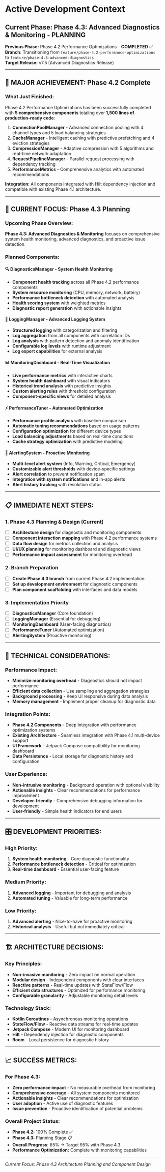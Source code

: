 # Active Development Context

## Current Phase: **Phase 4.3: Advanced Diagnostics & Monitoring** - **PLANNING**
**Previous Phase:** Phase 4.2 Performance Optimizations - **COMPLETED** ✅  
**Branch:** Transitioning from `feature/phase-4.2-performance-optimizations` to `feature/phase-4.3-advanced-diagnostics`  
**Target Release:** v7.5 (Advanced Diagnostics Release)

---

## 🎉 **MAJOR ACHIEVEMENT: Phase 4.2 Complete**

### **What Just Finished:**
Phase 4.2 Performance Optimizations has been successfully completed with **5 comprehensive components** totaling over **1,500 lines of production-ready code**:

1. **ConnectionPoolManager** - Advanced connection pooling with 4 channel types and 5 load balancing strategies
2. **CacheManager** - Intelligent caching with predictive prefetching and 4 eviction strategies  
3. **CompressionManager** - Adaptive compression with 5 algorithms and real-time network adaptation
4. **RequestPipelineManager** - Parallel request processing with dependency tracking
5. **PerformanceMetrics** - Comprehensive analytics with automated recommendations

**Integration:** All components integrated with Hilt dependency injection and compatible with existing Phase 4.1 architecture.

---

## 🎯 **CURRENT FOCUS: Phase 4.3 Planning**

### **Upcoming Phase Overview:**
**Phase 4.3: Advanced Diagnostics & Monitoring** focuses on comprehensive system health monitoring, advanced diagnostics, and proactive issue detection.

### **Planned Components:**

#### 🔍 **DiagnosticsManager** - System Health Monitoring
- **Component health tracking** across all Phase 4.2 performance components
- **System resource monitoring** (CPU, memory, network, battery)
- **Performance bottleneck detection** with automated analysis
- **Health scoring system** with weighted metrics
- **Diagnostic report generation** with actionable insights

#### 📝 **LoggingManager** - Advanced Logging System
- **Structured logging** with categorization and filtering
- **Log aggregation** from all components with correlation IDs
- **Log analysis** with pattern detection and anomaly identification
- **Configurable log levels** with runtime adjustment
- **Log export capabilities** for external analysis

#### 📊 **MonitoringDashboard** - Real-Time Visualization
- **Live performance metrics** with interactive charts
- **System health dashboard** with visual indicators
- **Historical trend analysis** with predictive insights
- **Custom alerting rules** with threshold configuration
- **Component-specific views** for detailed analysis

#### ⚡ **PerformanceTuner** - Automated Optimization
- **Performance profile analysis** with baseline comparison
- **Automatic tuning recommendations** based on usage patterns
- **Configuration optimization** for different device types
- **Load balancing adjustments** based on real-time conditions
- **Cache strategy optimization** with predictive modeling

#### 🚨 **AlertingSystem** - Proactive Monitoring
- **Multi-level alert system** (Info, Warning, Critical, Emergency)
- **Customizable alert thresholds** with device-specific settings
- **Alert correlation** to prevent notification spam
- **Integration with system notifications** and in-app alerts
- **Alert history tracking** with resolution status

---

## 📋 **IMMEDIATE NEXT STEPS:**

### **1. Phase 4.3 Planning & Design (Current)**
- [ ] **Architecture design** for diagnostic and monitoring components
- [ ] **Component interaction mapping** with Phase 4.2 performance systems
- [ ] **Data flow design** for metrics collection and analysis
- [ ] **UI/UX planning** for monitoring dashboard and diagnostic views
- [ ] **Performance impact assessment** for monitoring overhead

### **2. Branch Preparation**  
- [ ] **Create Phase 4.3 branch** from current Phase 4.2 implementation
- [ ] **Set up development environment** for diagnostic components
- [ ] **Plan component scaffolding** with interfaces and data models

### **3. Implementation Priority**
- [ ] **DiagnosticsManager** (Core foundation)
- [ ] **LoggingManager** (Essential for debugging) 
- [ ] **MonitoringDashboard** (User-facing diagnostics)
- [ ] **PerformanceTuner** (Automated optimization)
- [ ] **AlertingSystem** (Proactive monitoring)

---

## 🔧 **TECHNICAL CONSIDERATIONS:**

### **Performance Impact:**
- **Minimize monitoring overhead** - Diagnostics should not impact performance
- **Efficient data collection** - Use sampling and aggregation strategies
- **Background processing** - Keep UI responsive during data analysis
- **Memory management** - Implement proper cleanup for diagnostic data

### **Integration Points:**
- **Phase 4.2 Components** - Deep integration with performance optimization systems
- **Existing Architecture** - Seamless integration with Phase 4.1 multi-device support
- **UI Framework** - Jetpack Compose compatibility for monitoring dashboard
- **Data Persistence** - Local storage for diagnostic history and configuration

### **User Experience:**
- **Non-intrusive monitoring** - Background operation with optional visibility
- **Actionable insights** - Clear recommendations for performance improvement
- **Developer-friendly** - Comprehensive debugging information for development
- **User-friendly** - Simple health indicators for end users

---

## 🎛️ **DEVELOPMENT PRIORITIES:**

### **High Priority:**
1. **System health monitoring** - Core diagnostic functionality
2. **Performance bottleneck detection** - Critical for optimization
3. **Real-time dashboard** - Essential user-facing feature

### **Medium Priority:**
1. **Advanced logging** - Important for debugging and analysis
2. **Automated tuning** - Valuable for long-term performance

### **Low Priority:**
1. **Advanced alerting** - Nice-to-have for proactive monitoring
2. **Historical analysis** - Useful but not immediately critical

---

## 🏗️ **ARCHITECTURE DECISIONS:**

### **Key Principles:**
- **Non-invasive monitoring** - Zero impact on normal operation
- **Modular design** - Independent components with clear interfaces  
- **Reactive patterns** - Real-time updates with StateFlow/Flow
- **Efficient data structures** - Optimized for performance monitoring
- **Configurable granularity** - Adjustable monitoring detail levels

### **Technology Stack:**
- **Kotlin Coroutines** - Asynchronous monitoring operations
- **StateFlow/Flow** - Reactive data streams for real-time updates
- **Jetpack Compose** - Modern UI for monitoring dashboard
- **Hilt** - Dependency injection for diagnostic components
- **Room** - Local persistence for diagnostic history

---

## 📈 **SUCCESS METRICS:**

### **For Phase 4.3:**
- **Zero performance impact** - No measurable overhead from monitoring
- **Comprehensive coverage** - All system components monitored
- **Actionable insights** - Clear recommendations for optimization
- **User adoption** - Active use of diagnostic features
- **Issue prevention** - Proactive identification of potential problems

### **Overall Project Status:**
- **Phase 4.2:** 100% Complete ✅
- **Phase 4.3:** Planning Stage 📋
- **Overall Progress:** 85% → Target 95% with Phase 4.3
- **Performance Optimization:** Complete with monitoring capabilities

---

*Current Focus: Phase 4.3 Architecture Planning and Component Design*
